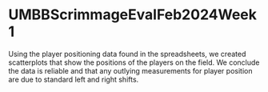 # UMBBScrimmageEvalFeb2024Week1

Using the player positioning data found in the spreadsheets, we created scatterplots that show the positions of the players on the field. We conclude the data is reliable and that any outlying measurements for player position are due to standard left and right shifts. 
